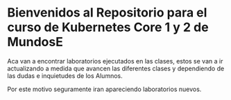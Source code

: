 # Bienvenidos al Repositorio para el curso de Kubernetes Core 1 y 2 de MundosE

Aca van a encontrar laboratorios ejecutados en las clases, estos se van a ir actualizando a medida que avancen las diferentes clases y dependiendo de las dudas e inquietudes de los Alumnos.

Por este motivo seguramente iran apareciendo laboratorios nuevos.